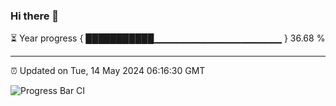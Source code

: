 ### Hi there 👋

⏳ Year progress { ███████████▁▁▁▁▁▁▁▁▁▁▁▁▁▁▁▁▁▁▁ } 36.68 %

---

⏰ Updated on Tue, 14 May 2024 06:16:30 GMT

![Progress Bar CI](https://github.com/liununu/liununu/workflows/Progress%20Bar%20CI/badge.svg)
